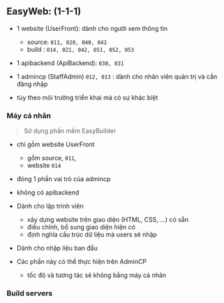 
## EasyWeb: (1-1-1)

- 1 website (UserFront): dành cho người xem thông tin
    - source: `011, 020, 040, 041`
    - build : `014, 021, 042, 051, 052, 053`

- 1 apibackend (ApiBackend): `030, 031`
- 1 admincp (StaffAdmin) `012, 013` : dành cho nhân viên quản trị và cần đăng nhập

- tùy theo môi trường triển khai mà có sự khác biệt

### Máy cá nhân 
> Sử dụng phần mềm EasyBuilder 

- chỉ gồm website UserFront
    - gồm source, `011`, 
    - website `014`
- đóng 1 phần vai trò của admincp
- không có apibackend 

- Dành cho lập trình viên 
    - xây dựng website trên giao diện (HTML, CSS, ...) có sẵn
    - điều chỉnh, bổ sung giao diện hiện có
    - định nghĩa cấu trúc dữ liệu mà users sẽ nhập 

- Dành cho nhập liệu ban đầu 

- Các phần này có thể thực hiện trên AdminCP 
    - tốc độ và tương tác sẽ không bằng máy cá nhân

### Build servers








